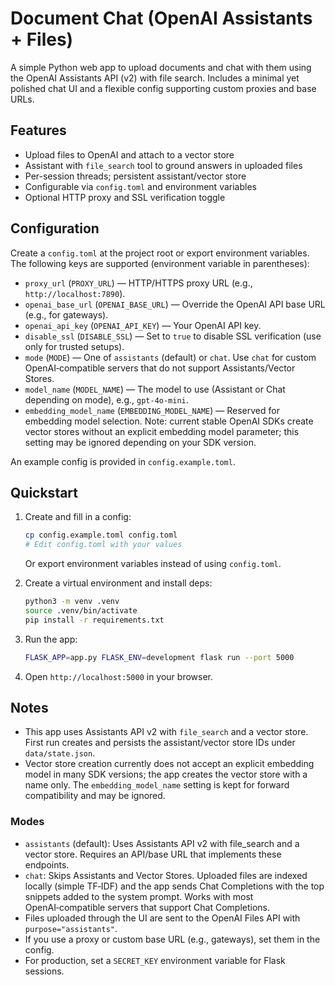 # Document Chat (OpenAI Assistants + Files)

A simple Python web app to upload documents and chat with them using the OpenAI Assistants API (v2) with file search. Includes a minimal yet polished chat UI and a flexible config supporting custom proxies and base URLs.

## Features

- Upload files to OpenAI and attach to a vector store
- Assistant with `file_search` tool to ground answers in uploaded files
- Per-session threads; persistent assistant/vector store
- Configurable via `config.toml` and environment variables
- Optional HTTP proxy and SSL verification toggle

## Configuration

Create a `config.toml` at the project root or export environment variables. The following keys are supported (environment variable in parentheses):

- `proxy_url` (`PROXY_URL`) — HTTP/HTTPS proxy URL (e.g., `http://localhost:7890`).
- `openai_base_url` (`OPENAI_BASE_URL`) — Override the OpenAI API base URL (e.g., for gateways).
- `openai_api_key` (`OPENAI_API_KEY`) — Your OpenAI API key.
- `disable_ssl` (`DISABLE_SSL`) — Set to `true` to disable SSL verification (use only for trusted setups).
- `mode` (`MODE`) — One of `assistants` (default) or `chat`. Use `chat` for custom OpenAI‑compatible servers that do not support Assistants/Vector Stores.
- `model_name` (`MODEL_NAME`) — The model to use (Assistant or Chat depending on mode), e.g., `gpt-4o-mini`.
- `embedding_model_name` (`EMBEDDING_MODEL_NAME`) — Reserved for embedding model selection. Note: current stable OpenAI SDKs create vector stores without an explicit embedding model parameter; this setting may be ignored depending on your SDK version.

An example config is provided in `config.example.toml`.

## Quickstart

1. Create and fill in a config:

   ```sh
   cp config.example.toml config.toml
   # Edit config.toml with your values
   ```

   Or export environment variables instead of using `config.toml`.

2. Create a virtual environment and install deps:

   ```sh
   python3 -m venv .venv
   source .venv/bin/activate
   pip install -r requirements.txt
   ```

3. Run the app:

   ```sh
   FLASK_APP=app.py FLASK_ENV=development flask run --port 5000
   ```

4. Open `http://localhost:5000` in your browser.

## Notes

- This app uses Assistants API v2 with `file_search` and a vector store. First run creates and persists the assistant/vector store IDs under `data/state.json`.
- Vector store creation currently does not accept an explicit embedding model in many SDK versions; the app creates the vector store with a name only. The `embedding_model_name` setting is kept for forward compatibility and may be ignored.
 
### Modes

- `assistants` (default): Uses Assistants API v2 with file_search and a vector store. Requires an API/base URL that implements these endpoints.
- `chat`: Skips Assistants and Vector Stores. Uploaded files are indexed locally (simple TF‑IDF) and the app sends Chat Completions with the top snippets added to the system prompt. Works with most OpenAI‑compatible servers that support Chat Completions.
- Files uploaded through the UI are sent to the OpenAI Files API with `purpose="assistants"`.
- If you use a proxy or custom base URL (e.g., gateways), set them in the config.
- For production, set a `SECRET_KEY` environment variable for Flask sessions.
